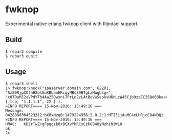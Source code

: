 fwknop
=====

Experimental native erlang fwknop client with Rijndael support.

Build
-----

    $ rebar3 compile
    $ rebar3 eunit

Usage
-----
  
    $ rebar3 shell
    1> fwknop:knock("spaserver.domain.com", 62201, "Sz80RjpXOlhH2olGuKBUamHKcqyMBsS9BTgLaMugUsg=", "c0TOaMJ2aVPdYTh4Aa25Dwxni7PrLo2zLAtBoVwSepkvH6nLcW45Cjb9zaEC2SQd03kaaV+Ckx3FhCh5ohNM5Q==", { tcp, "1.1.1.1", 22 } ).
    =INFO REPORT==== 15-Nov-2016::15:49:16 ===
    Message: 0428888364523312:bXMxNzg0:1479224956:2.0.2:1:MTI3LjAuMC4xLHRjcC84NDQz
    =INFO REPORT==== 15-Nov-2016::15:49:16 ===
    HMAC:   KDZrTwZ+gFpqgzk8+BCXvYhRCxCzk084UyNzhihiWLU
    ok
    2>
